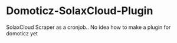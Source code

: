 # Domoticz-SolaxCloud-Plugin

SolaxCloud Scraper as a cronjob.. No idea how to make a plugin for domoticz yet
